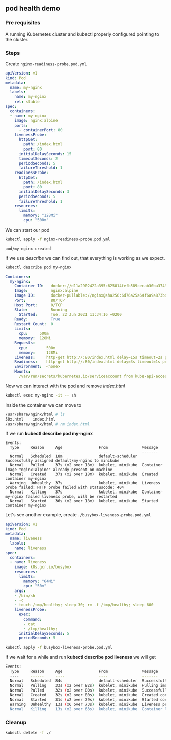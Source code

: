 ## pod health demo

### Pre requisites

A running Kubernetes cluster and kubectl properly configured pointing to the cluster.

### Steps

Create `nginx-readiness-probe.pod.yml`

```yml
apiVersion: v1
kind: Pod
metadata:
  name: my-nginx
  labels:
    name: my-nginx
    rel: stable
spec:
  containers:
  - name: my-nginx
    image: nginx:alpine
    ports:
      - containerPort: 80
    livenessProbe:
      httpGet:
        path: /index.html
        port: 80
      initialDelaySeconds: 15
      timeoutSeconds: 2
      periodSeconds: 5
      failureThreshold: 1
    readinessProbe:
      httpGet:
        path: /index.html
        port: 80
      initialDelaySeconds: 3
      periodSeconds: 5
      failureThreshold: 1
    resources:
      limits:
        memory: "128Mi"
        cpu: "500m"

```

We can start our pod

```bash
kubectl apply -f nginx-readiness-probe.pod.yml 
```

```
pod/my-nginx created
```

If we use *describe* we can find out, that everything is working as we expect.

```bash
kubectl describe pod my-nginx
```

```yaml
Containers:
  my-nginx:
    Container ID:   docker://d11a2902422a395c625014fefb589cecab30ba37494ab4c4a86341d1b53eb9ca
    Image:          nginx:alpine
    Image ID:       docker-pullable://nginx@sha256:6d76a25a64f6a9a873bded796761bf7a1d18367570281d73d16750ce37fae297
    Port:           80/TCP
    Host Port:      0/TCP
    State:          Running
      Started:      Tue, 22 Jun 2021 11:34:16 +0200
    Ready:          True
    Restart Count:  0
    Limits:
      cpu:     500m
      memory:  128Mi
    Requests:
      cpu:        500m
      memory:     128Mi
    Liveness:     http-get http://:80/index.html delay=15s timeout=2s period=5s #success=1 #failure=1
    Readiness:    http-get http://:80/index.html delay=3s timeout=1s period=5s #success=1 #failure=1
    Environment:  <none>
    Mounts:
      /var/run/secrets/kubernetes.io/serviceaccount from kube-api-access-zpvwd (ro)
```

Now we can interact with the pod and remove _index.html_

```bash
kubectl exec my-nginx -it -- sh
```

Inside the container we can move to

```bash
/usr/share/nginx/html # ls
50x.html    index.html
/usr/share/nginx/html # rm index.html
```

If we run __kubectl describe pod my-nginx__

```
Events:
  Type     Reason     Age                From               Message
  ----     ------     ----               ----               -------
  Normal   Scheduled  18m                default-scheduler  Successfully assigned default/my-nginx to minikube
  Normal   Pulled     37s (x2 over 18m)  kubelet, minikube  Container image "nginx:alpine" already present on machine
  Normal   Created    37s (x2 over 18m)  kubelet, minikube  Created container my-nginx
  Warning  Unhealthy  37s                kubelet, minikube  Liveness probe failed: HTTP probe failed with statuscode: 404
  Normal   Killing    37s                kubelet, minikube  Container my-nginx failed liveness probe, will be restarted
  Normal   Started    36s (x2 over 18m)  kubelet, minikube  Started container my-nginx
```

Let's see another example, create `./busybox-liveness-probe.pod.yml`

```yml
apiVersion: v1
kind: Pod
metadata:
  name: liveness
  labels:
    name: liveness
spec:
  containers:
  - name: liveness
    image: k8s.gcr.io/busybox
    resources:
      limits:
        memory: "64Mi"
        cpu: "50m"
    args:
    - /bin/sh
    - -c
    - touch /tmp/healthy; sleep 30; rm -f /tmp/healthy; sleep 600
    livenessProbe:
      exec:
        command:
        - cat
        - /tmp/healthy;
      initialDelaySeconds: 5
      periodSeconds: 5
```

```bash
kubectl apply -f busybox-liveness-probe.pod.yml
```

If we wait for a while and run __kubectl describe pod liveness__ we will get 

```bash
Events:
  Type     Reason     Age                From               Message
  ----     ------     ----               ----               -------
  Normal   Scheduled  84s                default-scheduler  Successfully assigned default/liveness to minikube
  Normal   Pulling    33s (x2 over 82s)  kubelet, minikube  Pulling image "k8s.gcr.io/busybox"
  Normal   Pulled     32s (x2 over 80s)  kubelet, minikube  Successfully pulled image "k8s.gcr.io/busybox"
  Normal   Created    32s (x2 over 80s)  kubelet, minikube  Created container liveness
  Normal   Started    31s (x2 over 79s)  kubelet, minikube  Started container liveness
  Warning  Unhealthy  13s (x6 over 73s)  kubelet, minikube  Liveness probe failed: cat: can't open '/tmp/healthy;': No such file or directory
  Normal   Killing    13s (x2 over 63s)  kubelet, minikube  Container liveness failed liveness probe, will be restarted
```

### Cleanup

```bash
kubectl delete -f ./
```
